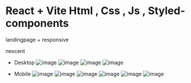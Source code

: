# React + Vite Html , Css , Js , Styled-components

landingpage + responsive

nexcent

- Desktop 
![image](https://github.com/armzacup00/nexcentlandingpage/assets/75727727/4a67402f-bd10-4f69-91e9-d92b296a35fd)
![image](https://github.com/armzacup00/nexcentlandingpage/assets/75727727/0d73a16e-647c-47e9-a5e1-54178b0e299b)
![image](https://github.com/armzacup00/nexcentlandingpage/assets/75727727/a3c81f7c-38d3-4d47-b685-53a0d2b770b6)
![image](https://github.com/armzacup00/nexcentlandingpage/assets/75727727/80ebb2cd-e1b9-48eb-9b10-7d1424a7b727)

- Mobile
![image](https://github.com/armzacup00/nexcentlandingpage/assets/75727727/aeeb719b-e7fb-45a6-a681-50a0dc2c0932)
![image](https://github.com/armzacup00/nexcentlandingpage/assets/75727727/f6b8dc4f-fff5-4599-8eff-cfd622a6167f)
![image](https://github.com/armzacup00/nexcentlandingpage/assets/75727727/f4e8de37-c82c-40a9-9413-cd4039a621b1)
![image](https://github.com/armzacup00/nexcentlandingpage/assets/75727727/1a58b5c7-6af7-4b21-a49f-057fe1fbb54d)
![image](https://github.com/armzacup00/nexcentlandingpage/assets/75727727/537f61b6-b017-4a24-beec-8e2c42afc74f)
![image](https://github.com/armzacup00/nexcentlandingpage/assets/75727727/286acaf2-34d5-4c27-8bf7-647b8beb55c2)
